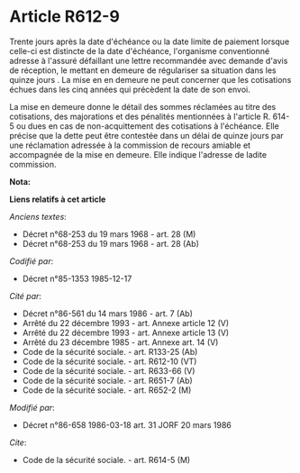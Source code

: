 # Article R612-9

Trente jours après la date d'échéance ou la date limite de paiement lorsque celle-ci est distincte de la date d'échéance,
l'organisme conventionné adresse à l'assuré défaillant une lettre recommandée avec demande d'avis de réception, le mettant en
demeure de régulariser sa situation dans les quinze jours   . La mise en en demeure ne peut concerner que les cotisations
échues dans les cinq années qui précèdent la date de son envoi. 

La mise en demeure donne le détail des sommes réclamées au titre des cotisations, des majorations et des pénalités
mentionnées à l'article R. 614-5 ou dues en cas de non-acquittement des cotisations à l'échéance. Elle précise que la dette
peut être contestée dans un délai de quinze jours par une réclamation adressée à la commission de recours amiable et
accompagnée de la mise en demeure. Elle indique l'adresse de ladite commission.

**Nota:**



**Liens relatifs à cet article**

_Anciens textes_:

  - Décret n°68-253 du 19 mars 1968 - art. 28 (M)
  - Décret n°68-253 du 19 mars 1968 - art. 28 (Ab)

_Codifié par_:

  - Décret n°85-1353 1985-12-17

_Cité par_:

  - Décret n°86-561 du 14 mars 1986 - art. 7 (Ab)
  - Arrêté du 22 décembre 1993 - art. Annexe article 12 (V)
  - Arrêté du 22 décembre 1993 - art. Annexe article 13 (V)
  - Arrêté du 23 décembre 1985 - art. Annexe art. 14 (V)
  - Code de la sécurité sociale. - art. R133-25 (Ab)
  - Code de la sécurité sociale. - art. R612-10 (VT)
  - Code de la sécurité sociale. - art. R633-66 (V)
  - Code de la sécurité sociale. - art. R651-7 (Ab)
  - Code de la sécurité sociale. - art. R652-2 (M)

_Modifié par_:

  - Décret n°86-658 1986-03-18 art. 31 JORF 20 mars 1986

_Cite_:

  - Code de la sécurité sociale. - art. R614-5 (M)
